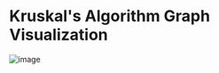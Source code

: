 # Kruskal's Algorithm Graph Visualization

![image](https://user-images.githubusercontent.com/55345666/119149607-4eb9d280-ba6b-11eb-8bc6-ebcb20c35b7d.png)
